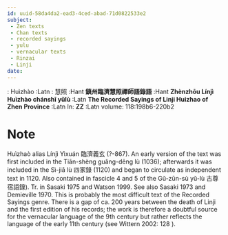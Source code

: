 ```yaml
---
id: uuid-58da4da2-ead3-4ced-abad-71d0822533e2
subject: 
 - Zen texts
 - Chan texts
 - recorded sayings
 - yulu
 - vernacular texts
 - Rinzai
 - Linji
date: 
---
```


: Huìzhào :Latn
: 慧照 :Hant
**鎮州臨濟慧照禪師語錄語** :Hant
**Zhènzhōu Línjì Huìzhào chánshī yǔlù** :Latn
**The Recorded Sayings of Linji Huizhao of Zhen Province** :Latn
In: 
**ZZ** :Latn
volume: 118:198b6-220b2
# Note
Huìzhaò alias Línjì Yìxuán 臨濟義玄 (?-867). An early version of the text was first included in the Tiān-shèng guǎng-dēng lù (1036); afterwards it was included in the Sì-jiā lù 四家錄 (1120) and began to circulate as independent text in 1120. Also contained in fascicle 4 and 5 of the Gǔ-zūn-sù yǔ-lù 古尊宿語錄). Tr. in Sasaki 1975 and Watson 1999. See also Sasaki 1973 and Demieville 1970. This is probably the most difficult text of the Recorded Sayings genre. There is a gap of ca. 200 years between the death of Linji and the first edition of his records; the work is therefore a doubtful  source for the vernacular language of the 9th century but rather reflects the language of the early 11th century (see Wittern 2002: 128 ).